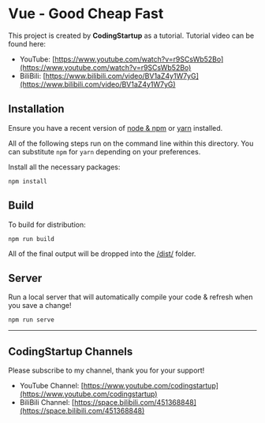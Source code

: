 # Vue - Good Cheap Fast

This project is created by **CodingStartup** as a tutorial. Tutorial video can be found here:
- YouTube: [https://www.youtube.com/watch?v=r9SCsWb52Bo](https://www.youtube.com/watch?v=r9SCsWb52Bo)
- BiliBili: [https://www.bilibili.com/video/BV1aZ4y1W7yG](https://www.bilibili.com/video/BV1aZ4y1W7yG)

## Installation

Ensure you have a recent version of [node & npm](https://nodejs.org/en/download/) or [yarn](https://yarnpkg.com/en/docs/install) installed.

All of the following steps run on the command line within this directory. You can substitute `npm` for `yarn` depending on your preferences.

Install all the necessary packages:

```
npm install
```

## Build

To build for distribution:

```
npm run build
```

All of the final output will be dropped into the [/dist/](./dist) folder.

## Server

Run a local server that will automatically compile your code & refresh when you save a change!

```
npm run serve
```

---

## CodingStartup Channels

Please subscribe to my channel, thank you for your support!

- YouTube Channel: [https://www.youtube.com/codingstartup](https://www.youtube.com/codingstartup)
- BiliBili Channel: [https://space.bilibili.com/451368848](https://space.bilibili.com/451368848)